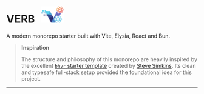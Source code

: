 # VERB <img src="./client/src/assets/verb.svg" alt="VERB Logo" width="60" style="margin-left: 10px;" />

A modern monorepo starter built with Vite, Elysia, React and Bun.

> **Inspiration**
>
> The structure and philosophy of this monorepo are heavily inspired by the excellent [`bhvr` starter template](https://github.com/stevedylandev/bhvr) created by [Steve Simkins](https://github.com/stevedylandev). Its clean and typesafe full-stack setup provided the foundational idea for this project.

---
